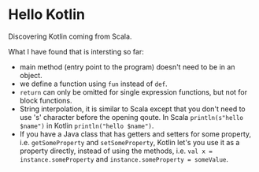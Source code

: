 # Hello Kotlin

Discovering Kotlin coming from Scala.

What I have found that is intersting so far:
- main method (entry point to the program) doesn't need to be in an object.
- we define a function using `fun` instead of `def`.
- `return` can only be omitted for single expression functions, but not for block functions.
- String interpolation, it is similar to Scala except that you don't need to use 's' character before the opening qoute. In Scala `println(s"hello $name")` in Kotlin  `println("hello $name")`.
- If you have a Java class that has getters and setters for some property, i.e. `getSomeProperty` and `setSomeProperty`, Kotlin let's you use it as a property directly, instead of using the methods, i.e. `val x = instance.someProperty` and `instance.someProperty = someValue`.
